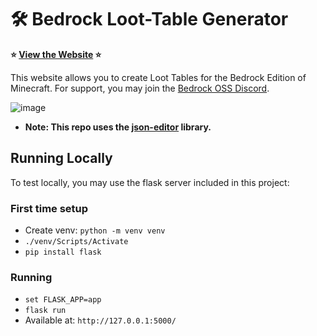 # 🛠 Bedrock Loot-Table Generator

**⭐ [View the Website](https://bedrock-oss.github.io/bedrock-windmill/) ⭐**

This website allows you to create Loot Tables for the Bedrock Edition of Minecraft. For support, you may join the [Bedrock OSS Discord](https://discord.gg/XjV87YN).

![image](https://user-images.githubusercontent.com/18729296/141279899-32898eaf-5db3-4621-aabc-4678e51649ea.png)

- **Note: This repo uses the [json-editor](https://github.com/json-editor/json-editor) library.**

## Running Locally

To test locally, you may use the flask server included in this project:

### First time setup
 - Create venv: `python -m venv venv`
 - `./venv/Scripts/Activate`
 - `pip install flask`

### Running
 - `set FLASK_APP=app`
 - `flask run`
 - Available at: `http://127.0.0.1:5000/`